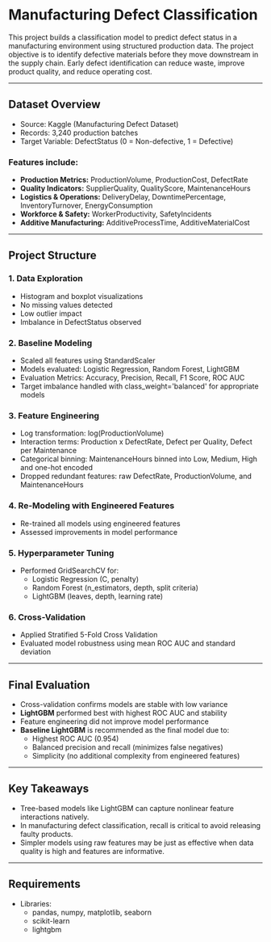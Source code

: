 # Manufacturing Defect Classification

This project builds a classification model to predict defect status in a manufacturing environment using structured production data. The project objective is to identify defective materials before they move downstream in the supply chain. Early defect identification can reduce waste, improve product quality, and reduce operating cost.

---

## Dataset Overview

- Source: Kaggle (Manufacturing Defect Dataset)
- Records: 3,240 production batches
- Target Variable: DefectStatus (0 = Non-defective, 1 = Defective)

### Features include:

- **Production Metrics:** ProductionVolume, ProductionCost, DefectRate
- **Quality Indicators:** SupplierQuality, QualityScore, MaintenanceHours
- **Logistics & Operations:** DeliveryDelay, DowntimePercentage, InventoryTurnover, EnergyConsumption
- **Workforce & Safety:** WorkerProductivity, SafetyIncidents
- **Additive Manufacturing:** AdditiveProcessTime, AdditiveMaterialCost

---

## Project Structure

### 1. Data Exploration
- Histogram and boxplot visualizations
- No missing values detected
- Low outlier impact
- Imbalance in DefectStatus observed

### 2. Baseline Modeling
- Scaled all features using StandardScaler
- Models evaluated: Logistic Regression, Random Forest, LightGBM
- Evaluation Metrics: Accuracy, Precision, Recall, F1 Score, ROC AUC
- Target imbalance handled with class_weight='balanced' for appropriate models

### 3. Feature Engineering
- Log transformation: log(ProductionVolume)
- Interaction terms: Production x DefectRate, Defect per Quality, Defect per Maintenance
- Categorical binning: MaintenanceHours binned into Low, Medium, High and one-hot encoded
- Dropped redundant features: raw DefectRate, ProductionVolume, and MaintenanceHours

### 4. Re-Modeling with Engineered Features
- Re-trained all models using engineered features
- Assessed improvements in model performance

### 5. Hyperparameter Tuning
- Performed GridSearchCV for:
  - Logistic Regression (C, penalty)
  - Random Forest (n_estimators, depth, split criteria)
  - LightGBM (leaves, depth, learning rate)

### 6. Cross-Validation
- Applied Stratified 5-Fold Cross Validation
- Evaluated model robustness using mean ROC AUC and standard deviation

---

## Final Evaluation

- Cross-validation confirms models are stable with low variance
- **LightGBM** performed best with highest ROC AUC and stability
- Feature engineering did not improve model performance
- **Baseline LightGBM** is recommended as the final model due to:
  - Highest ROC AUC (0.954)
  - Balanced precision and recall (minimizes false negatives)
  - Simplicity (no additional complexity from engineered features)

---

## Key Takeaways

- Tree-based models like LightGBM can capture nonlinear feature interactions natively.
- In manufacturing defect classification, recall is critical to avoid releasing faulty products.
- Simpler models using raw features may be just as effective when data quality is high and features are informative.

---

## Requirements

- Libraries:
  - pandas, numpy, matplotlib, seaborn
  - scikit-learn
  - lightgbm

